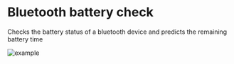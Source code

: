 # Bluetooth battery check 

Checks the battery status of a bluetooth device and predicts the remaining battery time

![example](https://i.ibb.co/VpM45pY/image.png)

